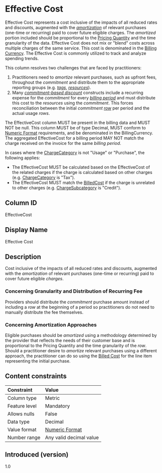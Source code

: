 # Effective Cost

Effective Cost represents a cost inclusive of the impacts of all reduced rates and discounts, augmented with the [*amortization*](#glossary:amortization) of relevant purchases (one-time or recurring) paid to cover future eligible charges. The *amortized* portion included should be proportional to the [Pricing Quantity](#pricingquantity) and the time granularity of the data. Effective Cost does not mix or "blend" costs across multiple charges of the same service. This cost is denominated in the [Billing Currency](#billingcurrency). The Effective Cost is commonly utilized to track and analyze spending trends.

This column resolves two challenges that are faced by practitioners:

1. Practitioners need to *amortize* relevant purchases, such as upfront fees, throughout the *commitment* and distribute them to the appropriate reporting groups (e.g. [*tags*](#glossary:tag), [*resources*](#glossary:resource)).
2. Many [*commitment-based discount*](#glossary:commitment-based-discount) constructs include a recurring expense for the *commitment* for every [*billing period*](#glossary:billing-period) and must distribute this cost to the *resources* using the *commitment*. This forces reconciliation between the initial *commitment* [*row*](#glossary:row) per period and the actual usage *rows*.

The EffectiveCost column MUST be present in the billing data and MUST NOT be null. This column MUST be of type Decimal, MUST conform to [Numeric Format](#numericformat) requirements, and be denominated in the BillingCurrency. The aggregated EffectiveCost for a billing period MAY NOT match the charge received on the invoice for the same *billing period*.

In cases where the [ChargeCategory](#chargecategory) is not "Usage" or "Purchase", the following applies:

* The EffectiveCost MUST be calculated based on the EffectiveCost of the related charges if the charge is calculated based on other charges (e.g. [ChargeCategory](#chargecategory) is "Tax").
* The EffectiveCost MUST match the [BilledCost](#billedcost) if the charge is unrelated to other charges (e.g. [ChargeSubcategory](#chargesubcategory) is "Credit").

## Column ID

EffectiveCost

## Display Name

Effective Cost

## Description

Cost inclusive of the impacts of all reduced rates and discounts, augmented with the *amortization* of relevant purchases (one-time or recurring) paid to cover future eligible *charges*.

### Concerning Granularity and Distribution of Recurring Fee

Providers should distribute the *commitment* purchase amount instead of including a *row* at the beginning of a period so practitioners do not need to manually distribute the fee themselves.

### Concerning Amortization Approaches

Eligible purchases should be *amortized* using a methodology determined by the provider that reflects the needs of their customer base and is proportional to the Pricing Quantity and the time granularity of the *row*. Should a practitioner desire to *amortize* relevant purchases using a different approach, the practitioner can do so using the [Billed Cost](#billedcost) for the line item representing the initial purchase.

## Content constraints

|    Constraint   |      Value              |
|:----------------|:------------------------|
| Column type     | Metric                  |
| Feature level   | Mandatory               |
| Allows nulls    | False                   |
| Data type       | Decimal                 |
| Value format    | [Numeric Format](#numericformat) |
| Number range    | Any valid decimal value |

## Introduced (version)

1.0
